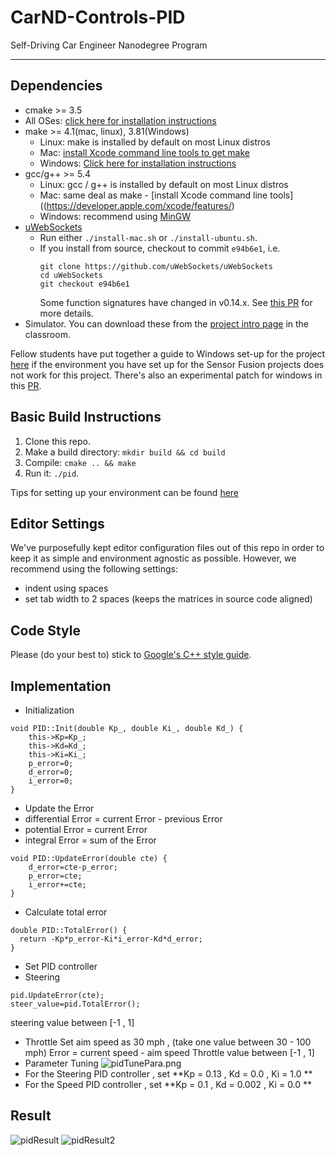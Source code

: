# CarND-Controls-PID
Self-Driving Car Engineer Nanodegree Program

---

## Dependencies

* cmake >= 3.5
 * All OSes: [click here for installation instructions](https://cmake.org/install/)
* make >= 4.1(mac, linux), 3.81(Windows)
  * Linux: make is installed by default on most Linux distros
  * Mac: [install Xcode command line tools to get make](https://developer.apple.com/xcode/features/)
  * Windows: [Click here for installation instructions](http://gnuwin32.sourceforge.net/packages/make.htm)
* gcc/g++ >= 5.4
  * Linux: gcc / g++ is installed by default on most Linux distros
  * Mac: same deal as make - [install Xcode command line tools]((https://developer.apple.com/xcode/features/)
  * Windows: recommend using [MinGW](http://www.mingw.org/)
* [uWebSockets](https://github.com/uWebSockets/uWebSockets)
  * Run either `./install-mac.sh` or `./install-ubuntu.sh`.
  * If you install from source, checkout to commit `e94b6e1`, i.e.
    ```
    git clone https://github.com/uWebSockets/uWebSockets 
    cd uWebSockets
    git checkout e94b6e1
    ```
    Some function signatures have changed in v0.14.x. See [this PR](https://github.com/udacity/CarND-MPC-Project/pull/3) for more details.
* Simulator. You can download these from the [project intro page](https://github.com/udacity/self-driving-car-sim/releases) in the classroom.

Fellow students have put together a guide to Windows set-up for the project [here](https://s3-us-west-1.amazonaws.com/udacity-selfdrivingcar/files/Kidnapped_Vehicle_Windows_Setup.pdf) if the environment you have set up for the Sensor Fusion projects does not work for this project. There's also an experimental patch for windows in this [PR](https://github.com/udacity/CarND-PID-Control-Project/pull/3).

## Basic Build Instructions

1. Clone this repo.
2. Make a build directory: `mkdir build && cd build`
3. Compile: `cmake .. && make`
4. Run it: `./pid`. 

Tips for setting up your environment can be found [here](https://classroom.udacity.com/nanodegrees/nd013/parts/40f38239-66b6-46ec-ae68-03afd8a601c8/modules/0949fca6-b379-42af-a919-ee50aa304e6a/lessons/f758c44c-5e40-4e01-93b5-1a82aa4e044f/concepts/23d376c7-0195-4276-bdf0-e02f1f3c665d)

## Editor Settings

We've purposefully kept editor configuration files out of this repo in order to
keep it as simple and environment agnostic as possible. However, we recommend
using the following settings:

* indent using spaces
* set tab width to 2 spaces (keeps the matrices in source code aligned)

## Code Style

Please (do your best to) stick to [Google's C++ style guide](https://google.github.io/styleguide/cppguide.html).

## Implementation
* Initialization
```
void PID::Init(double Kp_, double Ki_, double Kd_) {
    this->Kp=Kp_;
    this->Kd=Kd_;
    this->Ki=Ki_;
    p_error=0;
    d_error=0;
    i_error=0;
}
```
* Update the Error
 * differential Error = current Error - previous Error
 * potential Error = current Error
 * integral Error = sum of the Error
```
void PID::UpdateError(double cte) {
    d_error=cte-p_error;
    p_error=cte;
    i_error+=cte;
}
```
* Calculate total error
```
double PID::TotalError() {
  return -Kp*p_error-Ki*i_error-Kd*d_error;
}
```
* Set PID controller
 * Steering
 ```
 pid.UpdateError(cte);
 steer_value=pid.TotalError();
 ```
 steering value between [-1 , 1]
 
 * Throttle
 Set aim speed as 30 mph , (take one value between 30 - 100 mph) 
 Error = current speed - aim speed
 Throttle value between [-1 , 1]
* Parameter Tuning
![pidTunePara.png]()
 * For the Steering PID controller , set **Kp = 0.13 ,  Kd = 0.0 , Ki = 1.0 **
 * For the Speed PID controller , set **Kp = 0.1 ,  Kd = 0.002 , Ki = 0.0 **

## Result
![pidResult]()
![pidResult2]()






